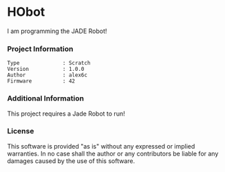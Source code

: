 HObot
================

I am programming the JADE Robot!

### Project Information
```
Type              : Scratch
Version           : 1.0.0
Author            : alex6c
Firmware          : 42
```

### Additional Information
This project requires a Jade Robot to run!

### License
This software is provided "as is" without any expressed or implied warranties.  In no case shall the author or any contributors be liable for any damages caused by the use of this software.

